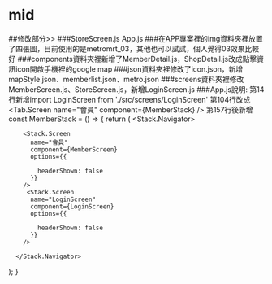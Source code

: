 # mid
##修改部分>>
###StoreScreen.js       App.js
###在APP專案裡的img資料夾裡放置了四張圖，目前使用的是metromrt_03，其他也可以試試，個人覺得03效果比較好
###components資料夾裡新增了MemberDetail.js，ShopDetail.js改成點擊資訊icon開啟手機裡的google map
###json資料夾裡修改了icon.json，新增mapStyle.json、memberlist.json、metro.json
###screens資料夾裡修改MemberScreen.js、StoreScreen.js，新增LoginScreen.js
###App.js說明:
第14行新增import LoginScreen from './src/screens/LoginScreen'
第104行改成<Tab.Screen name="會員" component={MemberStack} />
第157行後新增const MemberStack = () => {
  return (
   <Stack.Navigator>
     
        <Stack.Screen 
          name="會員" 
          component={MemberScreen} 
          options={{
          
            headerShown: false
          }}
        />
         <Stack.Screen 
          name="LoginScreen" 
          component={LoginScreen} 
          options={{
           
            headerShown: false
          }}
        />
     
      </Stack.Navigator>
  );
}
